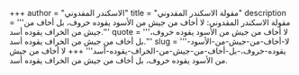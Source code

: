 +++
author = "الاسكندر المقدوني"
title = "مقولة الاسكندر المقدوني"
description = '''مقولة الاسكندر المقدوني: لا أخاف من جيش من الأسود يقوده خروف، بل أخاف من جيش من الخراف يقوده أسد.'''
quote = '''لا أخاف من جيش من الأسود يقوده خروف، بل أخاف من جيش من الخراف يقوده أسد.'''
slug = '''لا-أخاف-من-جيش-من-الأسود-يقوده-خروف،-بل-أخاف-من-جيش-من-الخراف-يقوده-أسد'''
+++
لا أخاف من جيش من الأسود يقوده خروف، بل أخاف من جيش من الخراف يقوده أسد.
